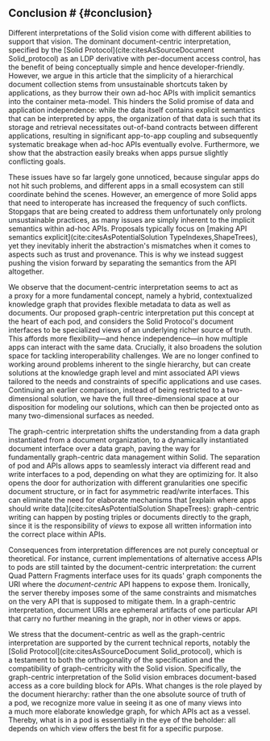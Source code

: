 ## Conclusion # {#conclusion}
Different interpretations of the Solid vision
come with different abilities to support that vision.
The dominant document-centric interpretation,
specified by the [Solid Protocol](cite:citesAsSourceDocument Solid_protocol)
as an LDP derivative with per-document access control,
has the benefit of being conceptually simple
and hence developer-friendly.
However, we argue in this article that the simplicity
of a hierarchical document collection
stems from unsustainable shortcuts taken by applications,
as they burrow their own ad-hoc APIs with implicit semantics
into the container meta-model.
This hinders the Solid promise of data and application independence:
while the data itself contains explicit semantics that can be interpreted by apps,
the organization of that data is such that its storage and retrieval
necessitates out-of-band contracts between different applications,
resulting in significant app-to-app coupling
and subsequently systematic breakage when ad-hoc APIs eventually evolve.
Furthermore, we show that the abstraction easily breaks
when apps pursue slightly conflicting goals.

These issues have so far largely gone unnoticed,
because singular apps do not hit such problems,
and different apps in a small ecosystem
can still coordinate behind the scenes.
However,
an emergence of more Solid apps that need to interoperate
has increased the frequency of such conflicts.
Stopgaps that are being created to address them
unfortunately only prolong unsustainable practices,
as many issues are simply inherent to the implicit semantics within ad-hoc APIs.
Proposals typically focus on [making API semantics explicit](cite:citesAsPotentialSolution TypeIndexes,ShapeTrees),
yet they inevitably inherit the abstraction's mismatches
when it comes to aspects such as trust and provenance.
This is why we instead suggest pushing the vision forward
by separating the semantics from the API altogether.

We observe that the document-centric interpretation
seems to act as a proxy for a more fundamental concept,
namely a hybrid, contextualized knowledge graph
that provides flexible metadata to data as well as documents.
Our proposed graph-centric interpretation
put this concept at the heart of each pod,
and considers the Solid Protocol's document interfaces
to be specialized views of an underlying richer source of truth.
This affords more flexibility—and hence independence—in
how multiple apps can interact with the same data.
Crucially,
it also broadens the solution space
for tackling interoperability challenges.
We are no longer confined to working around problems
inherent to the single hierarchy,
but can create solutions at the knowledge graph level
and mint associated API views tailored to the needs and constraints
of specific applications and use cases.
Continuing an earlier comparison,
instead of being restricted to a two-dimensional solution,
we have the full three-dimensional space at our disposition
for modeling our solutions,
which can then be projected onto as many two-dimensional surfaces as needed.

The graph-centric interpretation shifts the understanding
from a data graph instantiated from a document organization,
to a dynamically instantiated document interface over a data graph,
paving the way for fundamentally graph-centric data management within Solid.
The separation of pod and APIs
allows apps to seamlessly interact
via different read and write interfaces to a pod,
depending on what they are optimizing for.
It also opens the door for authorization
with different granularities one specific document structure,
or in fact for asymmetric read/write interfaces.
This can eliminate the need for elaborate mechanisms
that [explain where apps should write data](cite:citesAsPotentialSolution ShapeTrees):
graph-centric writing can happen
by posting triples or documents directly to the graph,
since it is the responsibility of _views_
to expose all written information into the correct place within APIs.

Consequences from interpretation differences are not purely conceptual or theoretical.
For instance,
current implementations of alternative access APIs to pods
are still tainted by the document-centric interpretation:
the current Quad Pattern Fragments interface
uses for its quads' graph components
the URI where the _document-centric_ API happens to expose them.
Ironically,
the server thereby imposes some of the same constraints and mismatches
on the very API that is supposed to mitigate them.
In a graph-centric interpretation,
document URIs are ephemeral artifacts of one particular API
that carry no further meaning in the graph,
nor in other views or apps.

We stress that the document-centric as well as the graph-centric interpretation
are supported by the current technical reports,
notably the [Solid Protocol](cite:citesAsSourceDocument Solid_protocol),
which is a testament to both the orthogonality of the specification
and the compatibility of graph-centricity with the Solid vision.
Specifically,
the graph-centric interpretation of the Solid vision
embraces document-based access as a core building block for APIs.
What changes is the role played by the document hierarchy:
rather than the one absolute source of truth of a pod,
we recognize more value in seeing it as one of many views
into a much more elaborate knowledge graph,
for which APIs act as a vessel.
Thereby,
what is in a pod is essentially in the eye of the beholder:
all depends on which view offers the best fit for a specific purpose.

